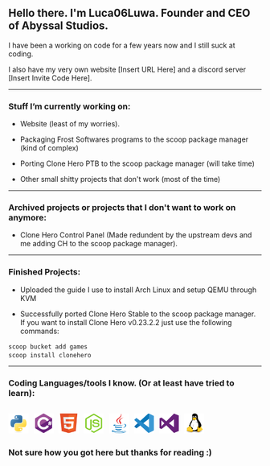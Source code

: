 Hello there. I'm Luca06Luwa. Founder and CEO of Abyssal Studios.
---

I have been a working on code for a few years now and I still suck at coding.

I also have my very own website [Insert URL Here] and a discord server [Insert Invite Code Here].

---
### Stuff I’m currently working on:

- Website (least of my worries).

- Packaging Frost Softwares programs to the scoop package manager (kind of complex)

- Porting Clone Hero PTB to the scoop package manager (will take time)

- Other small shitty projects that don't work (most of the time)

---
### Archived projects or projects that I don't want to work on anymore:

- Clone Hero Control Panel (Made redundent by the upstream devs and me adding CH to the scoop package manager).

---
### Finished Projects:

- Uploaded the guide I use to install Arch Linux and setup QEMU through KVM

- Successfully ported Clone Hero Stable to the scoop package manager. If you want to install Clone Hero v0.23.2.2 just use the following commands:

```sh
scoop bucket add games
scoop install clonehero
```

---
### Coding Languages/tools I know. (Or at least have tried to learn):

<img src="https://github.com/devicons/devicon/blob/master/icons/python/python-original.svg" title="Python" alt="Python" width="40" height="40"/>&nbsp;
 <img src="https://github.com/devicons/devicon/blob/master/icons/csharp/csharp-original.svg"  title="CSharp" alt="CSharp" width="40" height="40"/>&nbsp;
 <img src="https://github.com/devicons/devicon/blob/master/icons/html5/html5-original.svg" title="HTML5" alt="HTML5" width="40" height="40"/>&nbsp;
 <img src="https://github.com/devicons/devicon/blob/master/icons/nodejs/nodejs-original.svg" title="NodeJS" alt="NodeJS" width="40" height="40"/>&nbsp;
 <img src="https://github.com/devicons/devicon/blob/master/icons/java/java-original.svg" title="Java" alt="Java" width="40" height="40"/>&nbsp;
 <img src="https://github.com/devicons/devicon/blob/master/icons/vscode/vscode-original.svg" title="VS Code" alt="VS Code" width="40" height="40"/>&nbsp;
 <img src="https://github.com/devicons/devicon/blob/master/icons/visualstudio/visualstudio-plain.svg" title="Visual Studio" alt="Visual Studio" width="40" height="40"/>&nbsp;
 <img src="https://github.com/devicons/devicon/blob/master/icons/linux/linux-original.svg" title="Linux" alt="Linux" width="40" height="40"/>&nbsp;
---

<h3> Not sure how you got here but thanks for reading :) </h3>


